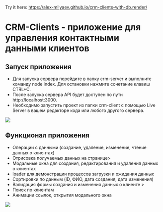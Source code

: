 Try it here: https://alex-milyaev.github.io/crm-clients-with-db.render/

# CRM-Clients - приложение для управления контактными данными клиентов

## Запуск приложения
<ul>
  <li>Для запуска сервера перейдите в папку crm-server и выполните команду node index. Для остановки нажмите сочетание клавиш CTRL+C.</li>
  <li>После запуска сервера API будет доступен по пути http://localhost:3000.</li>
  <li>Необходимо запустить проект из папки crm-client с помощью Live Server в вашем редакторе кода или любого другого сервера.</li>
</ul>

![](https://github.com/Alex-Milyaev/CRM-Clients/blob/main/CRM-Clients-2.png)

## Функционал приложения
<ul>
  <li>Операции с данными (создание, удаление, изменение, чтение данных о клиентах)</li>
  <li>Отрисовка получаемых данных на странице></li>
  <li>Модальные окна для создания, редактирования и удаления данных о клиентах
</li>
  <li>loader для демонстрации процессов загрузки и ожидания данных
</li>
  <li>Сортировки по данным (ID, ФИО, дата создания, дата изменения)
</li>
  <li>Валидация формы создания и изменения данных о клиенте
></li>
  <li>Поиск по клиентам
</li>
  <li>Анимации ссылок, открытия модального окна</li>
</ul>
    
![](https://github.com/Alex-Milyaev/CRM-Clients/blob/main/CRM-Clients-1.png)

